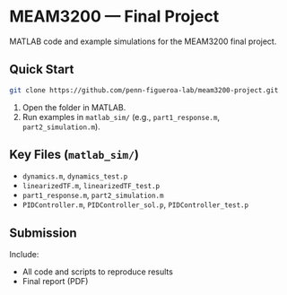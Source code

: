 # MEAM3200 — Final Project

MATLAB code and example simulations for the MEAM3200 final project.

## Quick Start

```bash
git clone https://github.com/penn-figueroa-lab/meam3200-project.git
```

1. Open the folder in MATLAB.
2. Run examples in `matlab_sim/` (e.g., `part1_response.m`, `part2_simulation.m`).

## Key Files (`matlab_sim/`)

* `dynamics.m`, `dynamics_test.p`
* `linearizedTF.m`, `linearizedTF_test.p`
* `part1_response.m`, `part2_simulation.m`
* `PIDController.m`, `PIDController_sol.p`, `PIDController_test.p`

## Submission

Include:

* All code and scripts to reproduce results
* Final report (PDF)
